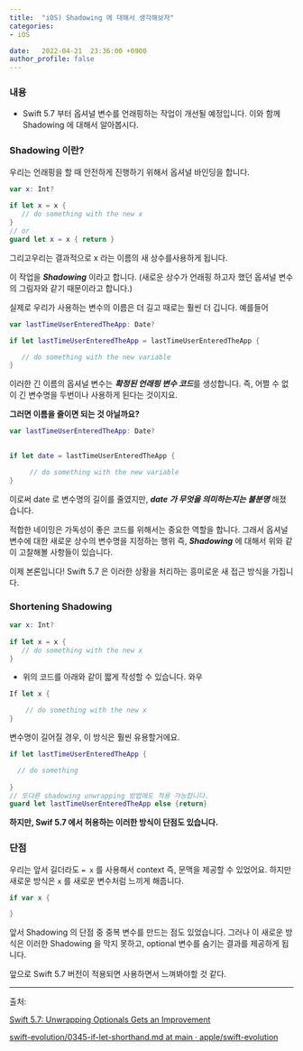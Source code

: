 ```yaml
---
title:  "iOS) Shadowing 에 대해서 생각해보자"
categories:
- iOS

date:   2022-04-21  23:36:00 +0900
author_profile: false
---
```

### 내용

- Swift 5.7 부터 옵셔널 변수를 언래핑하는 작업이 개선될 예정입니다. 이와 함께 Shadowing 에 대해서 알아봅시다.

### Shadowing 이란?

우리는 언래핑을 할 때 안전하게 진행하기 위해서 옵셔널 바인딩을 합니다.

```swift
var x: Int?
        
if let x = x {
   // do something with the new x
}
// or
guard let x = x { return }
```

그리고우리는 결과적으로 x 라는 이름의 새 상수를사용하게 됩니다.

이 작업을 ***Shadowing*** 이라고 합니다. (새로운 상수가 언래핑 하고자 했던 옵셔널 변수의 그림자와 같기 때문이라고 합니다.)

실제로 우리가 사용하는 변수의 이름은 더 길고 때로는 훨씬 더 깁니다. 예를들어

```swift
var lastTimeUserEnteredTheApp: Date?

if let lastTimeUserEnteredTheApp = lastTimeUserEnteredTheApp {

   // do something with the new variable
}
```

이러한 긴 이름의 옵셔널 변수는 ***확정된 언래핑 변수 코드***를 생성합니다. 즉, 어쩔 수 없이 긴 변수명을 두번이나 사용하게 된다는 것이지요.

**그러면 이름을 줄이면 되는 것 아닐까요?**

```swift
var lastTimeUserEnteredTheApp: Date?
   

if let date = lastTimeUserEnteredTheApp {

     // do something with the new variable
}
```

이로써 date 로 변수명의 길이를 줄였지만, ***date 가 무엇을 의미하는지는 불분명*** 해졌습니다.

적합한 네이밍은 가독성이 좋은 코드를 위해서는 중요한 역할을 합니다. 그래서 옵셔널 변수에 대한 새로운 상수의 변수명을 지정하는 행위 즉, ***Shadowing*** 에 대해서 위와 같이 고찰해볼 사항들이 있습니다.

이제 본론입니다! Swift 5.7 은 이러한 상황을 처리하는 흥미로운 새 접근 방식을 가집니다.

### ****Shortening Shadowing****

```swift
var x: Int?
        
if let x = x {
   // do something with the new x
}
```

- 위의 코드를 아래와 같이 짧게 작성할 수 있습니다. 와우

```swift
If let x {

    // do something with the new x
}
```

변수명이 길어질 경우, 이 방식은 훨씬 유용할거에요.

```swift
if let lastTimeUserEnteredTheApp {

  // do something
  
}
// 또다른 shadowing unwrapping 방법에도 적용 가능합니다.
guard let lastTimeUserEnteredTheApp else {return}
```

**하지만, Swif 5.7 에서 허용하는 이러한 방식이 단점도 있습니다.**

### 단점

우리는 앞서 길더라도 `= x` 를 사용해서 context 즉, 문맥을 제공할 수 있었어요. 하지만 새로운 방식은 `x` 를 새로운 변수처럼 느끼게 해줍니다.

```swift
if var x {

}
```

앞서 Shadowing 의  단점 중 중복 변수를 만드는 점도 있었습니다. 그러나 이 새로운 방식은 이러한 Shadowing 을 막지 못하고, optional 변수를 숨기는 결과를 제공하게 됩니다.

앞으로 Swift 5.7 버전이 적용되면 사용하면서 느껴봐야할 것 같다.

---

출처: 

[Swift 5.7: Unwrapping Optionals Gets an Improvement](https://betterprogramming.pub/swift-5-7-unwrapping-optionals-gets-improvement-be81c578e9fa)

[swift-evolution/0345-if-let-shorthand.md at main · apple/swift-evolution](https://github.com/apple/swift-evolution/blob/main/proposals/0345-if-let-shorthand.md)
